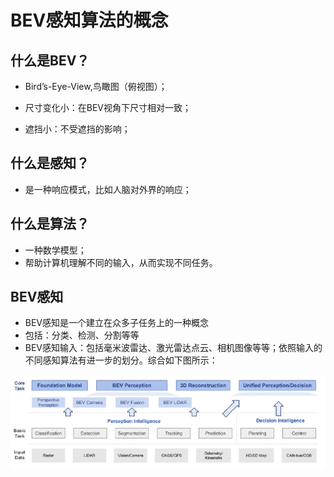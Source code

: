 # BEV感知算法的概念

## 什么是BEV？

- Bird’s-Eye-View,鸟瞰图（俯视图）；
  
- 尺寸变化小：在BEV视角下尺寸相对一致；

- 遮挡小：不受遮挡的影响；

## 什么是感知？

- 是一种响应模式，比如人脑对外界的响应；

## 什么是算法？

- 一种数学模型；
- 帮助计算机理解不同的输入，从而实现不同任务。
  
## BEV感知

- BEV感知是一个建立在众多子任务上的一种概念
- 包括：分类、检测、分割等等
- BEV感知输入：包括毫米波雷达、激光雷达点云、相机图像等等；依照输入的不同感知算法有进一步的划分。综合如下图所示：

![avatar](../assets/BEV框架.png)


